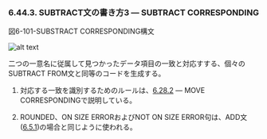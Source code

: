 ### 6.44.3. SUBTRACT文の書き方3 ― SUBTRACT CORRESPONDING

図6-101-SUBSTRACT CORRESPONDING構文

![alt text](Image/6-101-Subtract.png)

二つの一意名に従属して見つかったデータ項目の一致と対応すする、個々のSUBTRACT FROM文と同等のコードを生成する。

1. 対応する一致を識別するためのルールは、[6.28.2](6-28-2.md) ― MOVE CORRESPONDINGで説明している。

2. ROUNDED、ON SIZE ERRORおよびNOT ON SIZE ERROR句は、ADD文([6.5.1](6-5-1.md))の場合と同じように使われる。

